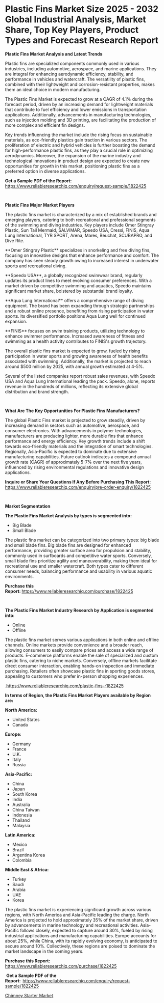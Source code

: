 <p><h1>Plastic Fins Market Size 2025 - 2032 Global Industrial Analysis, Market Share, Top Key Players, Product Types and Forecast Research Report</h1></p><p><strong>Plastic Fins Market Analysis and Latest Trends</strong></p>
<p><p>Plastic fins are specialized components commonly used in various industries, including automotive, aerospace, and marine applications. They are integral for enhancing aerodynamic efficiency, stability, and performance in vehicles and watercraft. The versatility of plastic fins, combined with their lightweight and corrosion-resistant properties, makes them an ideal choice in modern manufacturing.</p><p>The Plastic Fins Market is expected to grow at a CAGR of 4.1% during the forecast period, driven by an increasing demand for lightweight materials that contribute to fuel efficiency and lower emissions in transportation applications. Additionally, advancements in manufacturing technologies, such as injection molding and 3D printing, are facilitating the production of more complex and efficient fin designs.</p><p>Key trends influencing the market include the rising focus on sustainable materials, as eco-friendly plastics gain traction in various sectors. The proliferation of electric and hybrid vehicles is further boosting the demand for high-performance plastic fins, as they play a crucial role in optimizing aerodynamics. Moreover, the expansion of the marine industry and technological innovations in product design are expected to create new opportunities for growth in this market, positioning plastic fins as a preferred option in diverse applications.</p></p>
<p><strong>Get a Sample PDF of the Report:&nbsp;</strong> <a href="https://www.reliableresearchiq.com/enquiry/request-sample/1822425?utm_campaign=1870&utm_medium=2&utm_source=Github&utm_content=ia&utm_term=07022025&utm_id=plastic-fins">https://www.reliableresearchiq.com/enquiry/request-sample/1822425</a></p>
<p>&nbsp;</p>
<p><strong>Plastic Fins Major Market Players</strong></p>
<p><p>The plastic fins market is characterized by a mix of established brands and emerging players, catering to both recreational and professional segments of the swimming and diving industries. Key players include Omer Stingray Plastic, Sun Tail Mermaid, SALVIMAR, Speedo USA, Cressi, FINIS, Aqua Lung International, TYR SPORT, Arena, Mares, Beuchat, SCUBAPRO, and Dive Rite.</p><p>**Omer Stingray Plastic** specializes in snorkeling and free diving fins, focusing on innovative designs that enhance performance and comfort. The company has seen steady growth owing to increased interest in underwater sports and recreational diving.</p><p>**Speedo USA**, a globally recognized swimwear brand, regularly updates its product lines to meet evolving consumer preferences. With a market driven by competitive swimming and aquatics, Speedo maintains significant market share, bolstered by substantial brand loyalty.</p><p>**Aqua Lung International** offers a comprehensive range of diving equipment. The brand has been expanding through strategic partnerships and a robust online presence, benefiting from rising participation in water sports. Its diversified portfolio positions Aqua Lung well for continued expansion.</p><p>**FINIS** focuses on swim training products, utilizing technology to enhance swimmer performance. Increased awareness of fitness and swimming as a health activity contributes to FINIS's growth trajectory.</p><p>The overall plastic fins market is expected to grow, fueled by rising participation in water sports and growing awareness of health benefits associated with swimming. Additionally, the market is projected to reach around $500 million by 2025, with annual growth estimated at 4-5%.</p><p>Several of the listed companies report robust sales revenues, with Speedo USA and Aqua Lung International leading the pack. Speedo, alone, reports revenue in the hundreds of millions, reflecting its extensive global distribution and brand strength.</p></p>
<p>&nbsp;</p>
<p><strong>What Are The Key Opportunities For Plastic Fins Manufacturers?</strong></p>
<p><p>The global Plastic Fins market is projected to grow steadily, driven by increasing demand in sectors such as automotive, aerospace, and consumer electronics. With advancements in polymer technologies, manufacturers are producing lighter, more durable fins that enhance performance and energy efficiency. Key growth trends include a shift towards eco-friendly materials and the integration of smart technologies. Regionally, Asia-Pacific is expected to dominate due to extensive manufacturing capabilities. Future outlook indicates a compound annual growth rate (CAGR) of approximately 5-7% over the next five years, influenced by rising environmental regulations and innovative design applications.</p></p>
<p><strong>Inquire or Share Your Questions If Any Before Purchasing This Report:</strong> <a href="https://www.reliableresearchiq.com/enquiry/pre-order-enquiry/1822425?utm_campaign=1870&utm_medium=2&utm_source=Github&utm_content=ia&utm_term=07022025&utm_id=plastic-fins">https://www.reliableresearchiq.com/enquiry/pre-order-enquiry/1822425</a></p>
<p>&nbsp;</p>
<p><strong>Market Segmentation</strong></p>
<p><strong>The Plastic Fins Market Analysis by types is segmented into:</strong></p>
<p><ul><li>Big Blade</li><li>Small Blade</li></ul></p>
<p><p>The plastic fins market can be categorized into two primary types: big blade and small blade fins. Big blade fins are designed for enhanced performance, providing greater surface area for propulsion and stability, commonly used in surfboards and competitive water sports. Conversely, small blade fins prioritize agility and maneuverability, making them ideal for recreational use and smaller watercraft. Both types cater to different consumer needs, balancing performance and usability in various aquatic environments.</p></p>
<p><strong>Purchase this Report:&nbsp;</strong><a href="https://www.reliableresearchiq.com/purchase/1822425?utm_campaign=1870&utm_medium=2&utm_source=Github&utm_content=ia&utm_term=07022025&utm_id=plastic-fins">https://www.reliableresearchiq.com/purchase/1822425</a></p>
<p>&nbsp;</p>
<p><strong>The Plastic Fins Market Industry Research by Application is segmented into:</strong></p>
<p><ul><li>Online</li><li>Offline</li></ul></p>
<p><p>The plastic fins market serves various applications in both online and offline channels. Online markets provide convenience and a broader reach, allowing consumers to easily compare prices and access a wide range of products. E-commerce platforms enable the sale of specialized and custom plastic fins, catering to niche markets. Conversely, offline markets facilitate direct consumer interaction, enabling hands-on inspection and immediate purchasing. Retailers often showcase plastic fins in sporting goods stores, appealing to customers who prefer in-person shopping experiences.</p></p>
<p><a href="https://www.reliableresearchiq.com/plastic-fins-r1822425?utm_campaign=1870&utm_medium=2&utm_source=Github&utm_content=ia&utm_term=07022025&utm_id=plastic-fins">&nbsp;https://www.reliableresearchiq.com/plastic-fins-r1822425</a></p>
<p><strong>In terms of Region, the Plastic Fins Market Players available by Region are:</strong></p>
<p>
    <p> <strong> North America: </strong>
        <ul>
            <li>United States</li>
            <li>Canada</li>
        </ul>
        </p> 
    <p> <strong> Europe: </strong>
        <ul>
            <li>Germany</li>
            <li>France</li>
            <li>U.K.</li>
            <li>Italy</li>
            <li>Russia</li>
        </ul>
        </p> 
    <p> <strong> Asia-Pacific: </strong>
        <ul>
            <li>China</li>
            <li>Japan</li>
            <li>South Korea</li>
            <li>India</li>
            <li>Australia</li>
            <li>China Taiwan</li>
            <li>Indonesia</li>
            <li>Thailand</li>
            <li>Malaysia</li>
        </ul>
        </p> 
    <p> <strong> Latin America: </strong>
        <ul>
            <li>Mexico</li>
            <li>Brazil</li>
            <li>Argentina Korea</li>
            <li>Colombia</li>
        </ul>
        </p> 
    <p> <strong> Middle East & Africa: </strong>
        <ul>
            <li>Turkey</li>
            <li>Saudi</li>
            <li>Arabia</li>
            <li>UAE</li>
            <li>Korea</li>
        </ul>
    </p>
    </p>
<p><p>The plastic fins market is experiencing significant growth across various regions, with North America and Asia-Pacific leading the charge. North America is projected to hold approximately 35% of the market share, driven by advancements in marine technology and recreational activities. Asia-Pacific follows closely, expected to capture around 30%, fueled by rising industrial applications and manufacturing capabilities. Europe accounts for about 25%, while China, with its rapidly evolving economy, is anticipated to secure around 10%. Collectively, these regions are poised to dominate the market landscape in the coming years.</p></p>
<p><strong>Purchase this Report: </strong><a href="https://www.reliableresearchiq.com/purchase/1822425?utm_campaign=1870&utm_medium=2&utm_source=Github&utm_content=ia&utm_term=07022025&utm_id=plastic-fins">https://www.reliableresearchiq.com/purchase/1822425</a></p>
<p>&nbsp;<strong>Get a Sample PDF of the Report:&nbsp;&nbsp;</strong><a href="https://www.reliableresearchiq.com/enquiry/request-sample/1822425?utm_campaign=1870&utm_medium=2&utm_source=Github&utm_content=ia&utm_term=07022025&utm_id=plastic-fins">https://www.reliableresearchiq.com/enquiry/request-sample/1822425</a></p>
<p><strong></strong></p>
<p><p><a href="https://github.com/taxyevgwlle/Market-Research-Report-List-1/blob/main/chimney-starter-market.md?utm_campaign=1870&utm_medium=2&utm_source=Github&utm_content=ia&utm_term=07022025&utm_id=plastic-fins">Chimney Starter Market</a></p></p>